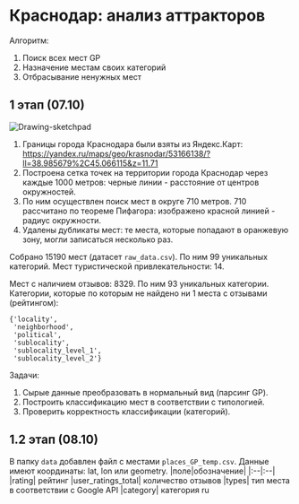 # Краснодар: анализ аттракторов

Алгоритм:
1. Поиск всех мест GP
2. Назначение местам своих категорий
3. Отбрасывание ненужных мест

## 1 этап (07.10)
<img src="https://i.ibb.co/mb15cnn/Drawing-sketchpad.jpg" alt="Drawing-sketchpad" border="0">

1. Границы города Краснодара были взяты из Яндекс.Карт: https://yandex.ru/maps/geo/krasnodar/53166138/?ll=38.985679%2C45.066115&z=11.71
2. Построена сетка точек на территории города Краснодар через каждые 1000 метров: черные линии - расстояние от центров окружностей.
3. По ним осуществлен поиск мест в округе 710 метров. 710 рассчитано по теореме Пифагора: изображено красной линией - радиус окружности.
4. Удалены дубликаты мест: те места, которые попадают в оранжевую зону, могли записаться несколько раз.

Собрано 15190 мест (датасет `raw_data.csv`). По ним 99 уникальных категорий. Мест туристической привлекательности: 14. 

Мест с наличием отзывов: 8329. По ним 93 уникальных категории. Категории, которые по которым не найдено ни 1 места с отзывами (рейтингом):
```
{'locality',
 'neighborhood',
 'political',
 'sublocality',
 'sublocality_level_1',
 'sublocality_level_2'}
 ```

Задачи: 
1. Сырые данные преобразовать в нормальный вид (парсинг GP).
2. Построить классификацию мест в соответствии с типологией.
3. Проверить корректность классификации (категорий).

## 1.2 этап (08.10)

В папку `data` добавлен файл с местами `places_GP_temp.csv`. Данные имеют координаты: lat, lon или geometry. 
|поле|обозначение|
|:--|:--|
|rating| рейтинг
|user_ratings_total| количество отзывов
|types| тип места в соответствии с Google API
|category| категория ru
